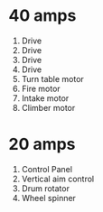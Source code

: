 # 40 amps

1. Drive
2. Drive
3. Drive
4. Drive
5. Turn table motor
6. Fire motor
7. Intake motor
8. Climber motor

# 20 amps

1. Control Panel
2. Vertical aim control
3. Drum rotator
4. Wheel spinner
